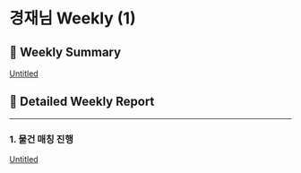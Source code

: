 # 경재님 Weekly (1)

## 📍 Weekly Summary

[Untitled](Untitled%20157e98ce7f7181b68572dffddc4729ca.csv)

## 📍 Detailed Weekly Report

---

### 1. 물건 매칭 진행

[Untitled](Untitled%20157e98ce7f71814cbf25f80e9b072531.csv)